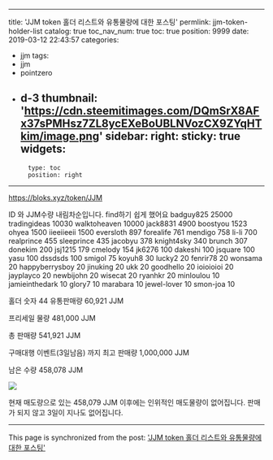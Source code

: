 
---
title: 'JJM token 홀더 리스트와 유통물량에 대한 포스팅'
permlink: jjm-token-holder-list
catalog: true
toc_nav_num: true
toc: true
position: 9999
date: 2019-03-12 22:43:57
categories:
- jjm
tags:
- jjm
- pointzero
- d-3
thumbnail: 'https://cdn.steemitimages.com/DQmSrX8AFx37sPMHsz7ZL8ycEXeBoUBLNVozCX9ZYqHTkim/image.png'
sidebar:
    right:
        sticky: true
widgets:
    -
        type: toc
        position: right
---


https://bloks.xyz/token/JJM

ID 와 JJM수량 내림차순입니다. find하기 쉽게 했어요
badguy825	25000 
tradingideas	10030 
walktoheaven	10000 
jack8831	4900 
boostyou	1523 
ohyea	1500 
iieeiieeii	1500 
eversloth	897 
forealife	761 
mendigo	758 
li-li	700 
realprince	455 
sleeprince	435 
jacobyu	378 
knight4sky	340 
brunch	307 
donekim	200 
jsj1215	179 
cmelody	154 
jk6276	100 
dakeshi	100 
jsquare	100 
yasu	100 
dssdsds	100 
smigol	75 
koyuh8	30 
lucky2	20 
fenrir78	20 
wonsama	20 
happyberrysboy	20 
jinuking	20 
ukk	20 
goodhello	20 
ioioioioi	20 
jayplayco	20 
newbijohn	20 
wisecat	20 
ryanhkr	20 
minloulou	10 
jamieinthedark	10 
glory7	10 
marabara	10 
jewel-lover	10 
smon-joa	10 

홀더 숫자  44
유통판매량 60,921 JJM

프리세일 물량 481,000 JJM

총 판매량 541,921 JJM

구매대행 이벤트(3일남음) 까지 최고 판매량 1,000,000 JJM

남은 수량 458,078 JJM


![](https://cdn.steemitimages.com/DQmSrX8AFx37sPMHsz7ZL8ycEXeBoUBLNVozCX9ZYqHTkim/image.png)

현재 매도량으로 있는 458,079 JJM 이후에는 인위적인 매도물량이 없어집니다.
판매가 되지 않고 3일이 지나도 없어집니다.

- - -

This page is synchronized from the post: ['JJM token 홀더 리스트와 유통물량에 대한 포스팅'](https://steemit.com/@virus707/jjm-token-holder-list)
